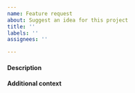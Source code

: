 ```yaml
---
name: Feature request
about: Suggest an idea for this project
title: ''
labels: ''
assignees: ''

---
```


#### Description
<!-- Is your feature request related to a problem? Please describe. ⟶

#### Solution
<!-- A clear and concise description of what you want to happen. ⟶

#### Alternatives
<!-- Mention any alternative solutions or features you have considered. -->

#### Additional context
<!-- Add any other context or screenshots about the feature request here. -->

<!-- Thanks for contributing! -->
